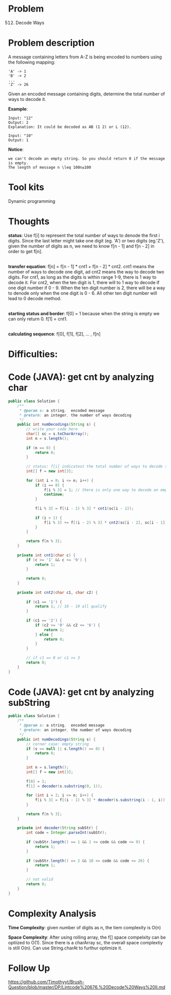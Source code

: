 # Problem
512. Decode Ways

# Problem description
A message containing letters from A-Z is being encoded to numbers using the following mapping:

```
'A' -> 1
'B' -> 2
...
'Z' -> 26
```

Given an encoded message containing digits, determine the total number of ways to decode it.

**Example**:
```
Input: "12"
Output: 2
Explanation: It could be decoded as AB (1 2) or L (12).
```

```
Input: "10"
Output: 1
```

**Notice**:
```
we can't decode an empty string. So you should return 0 if the message is empty.
The length of message n \leq 100n≤100
```
# Tool kits
Dynamic programming

# Thoughts
**status**: Use f[i] to represent the total number of ways to denode the first i digits. Since the last letter might take one digit (eg. 'A') or two digits (eg.'Z'), given the number of digits as n, we need to know f[n - 1] and f[n - 2] in order to get f[n].  <br/><br/>

**transfer equation**:  f[n] = f[n - 1] * cnt1 + f[n - 2] * cnt2. cnt1 means the number of ways to decode one digit, ad cnt2 means the way to decode two digits. For cnt1, as long as the digits is within range 1-9, there is 1 way to decode it. For cnt2, when the ten digit is 1, there will to 1 way to decode if one digit number if 0 - 9. When the ten digit number is 2, there will be a way to denode only when the one digit is 0 - 6. All other ten digit number will lead to 0 decode method. <br/><br/>

**starting status and border**: f[0] = 1 because when the string is empty we can only return 0. f[1] = cnt1. <br/><br/> 

**calculating sequence**: f[0], f[1], f[2], ... , f[n]


# Difficulties:


# Code (JAVA): get cnt by analyzing char
```java
public class Solution {
    /**
     * @param s: a string,  encoded message
     * @return: an integer, the number of ways decoding
     */
    public int numDecodings(String s) {
        // write your code here
        char[] sc = s.toCharArray();
        int n = s.length();
        
        if (n == 0) {
            return 0;
        }
        
        // status: f[i] indicatest the total number of ways to decode the first i letters.
        int[] f = new int[3];
        
        for (int i = 0; i <= n; i++) {
            if (i == 0) {
                f[i % 3] = 1; // there is only one way to decode an empty string, which is to return 0
                continue;
            }
            
            f[i % 3] = f[(i - 1) % 3] * cnt1(sc[i - 1]);
            
            if (i > 1) {
                f[i % 3] += f[(i - 2) % 3] * cnt2(sc[i - 2], sc[i - 1]);
            }
        }
        
        return f[n % 3];
    }
    
    private int cnt1(char c) {
        if (c >= '1' && c <= '9') {
            return 1;
        }
        
        return 0;
    }
    
    private int cnt2(char c1, char c2) {
        
        if (c1 == '1') {
            return 1; // 10 - 19 all qualify
        }
        
        if (c1 == '2') {
            if (c2 >= '0' && c2 <= '6') {
                return 1;
            } else {
                return 0;
            }
        }
        
        // if c1 == 0 or c1 >= 3
        return 0;
    }
}

```

# Code (JAVA): get cnt by analyzing subString
```java
public class Solution {
    /**
     * @param s: a string,  encoded message
     * @return: an integer, the number of ways decoding
     */
    public int numDecodings(String s) {
        // corner case: empty string
        if (s == null || s.length() == 0) {
            return 0;
        }
        
        int n = s.length();
        int[] f = new int[3];
        
        f[0] = 1;
        f[1] = decoder(s.substring(0, 1));
        
        for (int i = 2; i <= n; i++) {
            f[i % 3] = f[(i - 1) % 3] * decoder(s.substring(i - 1, i)) + f[(i - 2) % 3] * decoder(s.substring(i - 2, i));
        }
        
        return f[n % 3];
    }
    
    private int decoder(String subStr) {
        int code = Integer.parseInt(subStr);
        
        if (subStr.length() == 1 && 1 <= code && code <= 9) {
            return 1;
        }
        
        if (subStr.length() == 2 && 10 <= code && code <= 26) {
            return 1;
        }
        
        // not valid
        return 0;
    }
}

```


# Complexity Analysis
**Time Complexity**: given number of digits as n, the tiem complexity is O(n)

**Space Complexity**: After using rolling array, the f[] space compelxity can be optiized to O(1). Since there is a charArray sc, the overall space complextiy is still O(n). Can use String.charAt to furthur optimize it.

# Follow Up
https://github.com/Timothyyt/Brush-Question/blob/master/DP/Lintcode%20676.%20Decode%20Ways%20II.md
